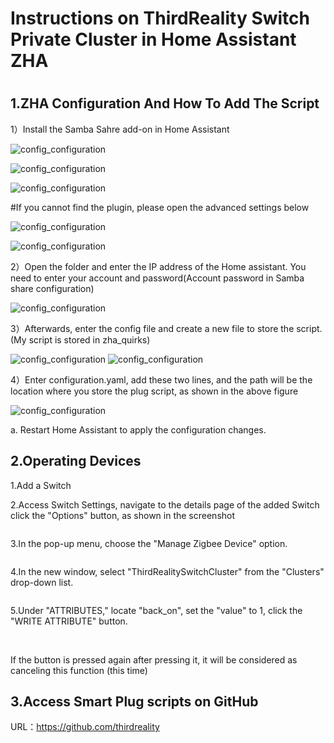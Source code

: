 # Instructions on ThirdReality Switch Private Cluster in Home Assistant ZHA

#
## 1.ZHA Configuration And How To Add The Script 

1）Install the Samba Sahre add-on in Home Assistant

![config_configuration](assets/motion/14.png)


![config_configuration](assets/motion/15.png)


![config_configuration](assets/motion/17.png)

#If you cannot find the plugin, please open the advanced settings below

![config_configuration](assets/motion/18.png)


![config_configuration](assets/motion/16.png)


2）Open the folder and enter the IP address of the Home assistant. You need to enter your account and password(Account password in Samba share configuration)

![config_configuration](assets/motion/19.png)

3）Afterwards, enter the config file and create a new file to store the script. (My script is stored in zha_quirks)

![config_configuration](assets/motion/20.png)
![config_configuration](assets/motion/23.png)

4）Enter configuration.yaml, add these two lines, and the path will be the location where you store the plug script, as shown in the above figure

![config_configuration](assets/motion/22.png)


a. Restart Home Assistant to apply the configuration changes.


## 2.Operating Devices

1.Add a Switch

2.Access Switch Settings, navigate to the details page of the added Switch click the "Options" button, as shown in the screenshot

<img title="" src="assets/switch/2.png" alt="">

3.In the pop-up menu, choose the "Manage Zigbee Device" option.

<img title="" src="assets/switch/3.png" alt="">

4.In the new window, select "ThirdRealitySwitchCluster" from the "Clusters" drop-down list.

<img title="" src="assets/switch/4.png" alt="">

5.Under "ATTRIBUTES," locate "back_on", set the "value" to 1, click the "WRITE ATTRIBUTE" button.

<img title="" src="assets/switch/5.png" alt="">

<img title="" src="assets/switch/6.png" alt="">

If the button is pressed again after pressing it, it will be considered as canceling this function (this time)

## 3.Access Smart Plug scripts on GitHub
URL：https://github.com/thirdreality

<img title="" src="assets/switch/9.png" alt="">

<img title="" src="assets/switch/10.png" alt="">

<img title="" src="assets/switch/11.png" alt="">

<img title="" src="assets/switch/12.png" alt="">
